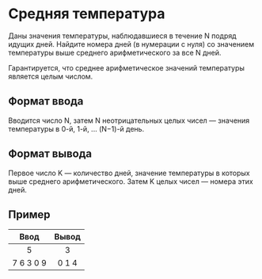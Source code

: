 # Средняя температура

Даны значения температуры, наблюдавшиеся в течение N подряд идущих дней. Найдите номера дней (в нумерации с нуля) со значением температуры выше среднего арифметического за все N дней.

Гарантируется, что среднее арифметическое значений температуры является целым числом.

## Формат ввода

Вводится число N, затем N неотрицательных целых чисел — значения температуры в 0-й, 1-й, ... (N−1)-й день.

## Формат вывода

Первое число K — количество дней, значение температуры в которых выше среднего арифметического. Затем K целых чисел — номера этих дней.

## Пример

|   Ввод    | Вывод |
| :-------: | :---: |
|     5     |   3   |
| 7 6 3 0 9 | 0 1 4 |
